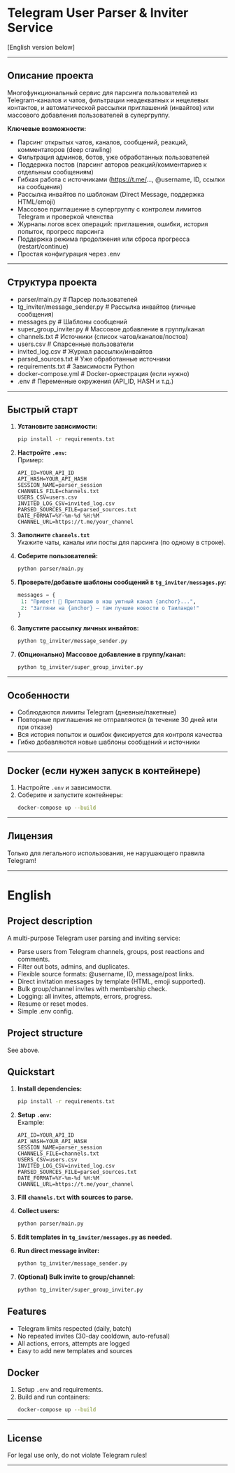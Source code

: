 # Telegram User Parser & Inviter Service

[English version below]

---

## Описание проекта

Многофункциональный сервис для парсинга пользователей из Telegram-каналов и чатов, фильтрации неадекватных и нецелевых контактов, и автоматической рассылки приглашений (инвайтов) или массового добавления пользователей в супергруппу.

**Ключевые возможности:**
- Парсинг открытых чатов, каналов, сообщений, реакций, комментаторов (deep crawling)
- Фильтрация админов, ботов, уже обработанных пользователей
- Поддержка постов (парсинг авторов реакций/комментариев к отдельным сообщениям)
- Гибкая работа с источниками (https://t.me/..., @username, ID, ссылки на сообщения)
- Рассылка инвайтов по шаблонам (Direct Message, поддержка HTML/emoji)
- Массовое приглашение в супергруппу с контролем лимитов Telegram и проверкой членства
- Журналы логов всех операций: приглашения, ошибки, история попыток, прогресс парсинга
- Поддержка режима продолжения или сброса прогресса (restart/continue)
- Простая конфигурация через .env

---

## Структура проекта

- parser/main.py # Парсер пользователей
- tg_inviter/message_sender.py # Рассылка инвайтов (личные сообщения)
- messages.py # Шаблоны сообщений
- super_group_inviter.py # Массовое добавление в группу/канал
- channels.txt # Источники (список чатов/каналов/постов)
- users.csv # Спарсенные пользователи
- invited_log.csv # Журнал рассылки/инвайтов
- parsed_sources.txt # Уже обработанные источники
- requirements.txt # Зависимости Python
- docker-compose.yml # Docker-оркестрация (если нужно)
- .env # Переменные окружения (API_ID, HASH и т.д.)


---

## Быстрый старт

1. **Установите зависимости:**
    ```bash
    pip install -r requirements.txt
    ```
2. **Настройте `.env`:**  
    Пример:
    ```
    API_ID=YOUR_API_ID
    API_HASH=YOUR_API_HASH
    SESSION_NAME=parser_session
    CHANNELS_FILE=channels.txt
    USERS_CSV=users.csv
    INVITED_LOG_CSV=invited_log.csv
    PARSED_SOURCES_FILE=parsed_sources.txt
    DATE_FORMAT=%Y-%m-%d %H:%M
    CHANNEL_URL=https://t.me/your_channel
    ```

3. **Заполните `channels.txt`**  
    Укажите чаты, каналы или посты для парсинга (по одному в строке).

4. **Соберите пользователей:**
    ```bash
    python parser/main.py
    ```

5. **Проверьте/добавьте шаблоны сообщений в `tg_inviter/messages.py`:**
    ```python
   messages = {
     1: "Привет! 👋 Приглашаю в наш уютный канал {anchor}...",
     2: "Загляни на {anchor} — там лучшие новости о Таиланде!"
    }
    ```

6. **Запустите рассылку личных инвайтов:**
    ```bash
    python tg_inviter/message_sender.py
    ```

7. **(Опционально) Массовое добавление в группу/канал:**
    ```bash
    python tg_inviter/super_group_inviter.py
    ```

---

## Особенности

- Соблюдаются лимиты Telegram (дневные/пакетные)
- Повторные приглашения не отправляются (в течение 30 дней или при отказе)
- Вся история попыток и ошибок фиксируется для контроля качества
- Гибко добавляются новые шаблоны сообщений и источники

---

## Docker (если нужен запуск в контейнере)

1. Настройте `.env` и зависимости.
2. Соберите и запустите контейнеры:
    ```bash
    docker-compose up --build
    ```

---

## Лицензия

Только для легального использования, не нарушающего правила Telegram!

---

# English

## Project description

A multi-purpose Telegram user parsing and inviting service:  
- Parse users from Telegram channels, groups, post reactions and comments.
- Filter out bots, admins, and duplicates.
- Flexible source formats: @username, ID, message/post links.
- Direct invitation messages by template (HTML, emoji supported).
- Bulk group/channel invites with membership check.
- Logging: all invites, attempts, errors, progress.
- Resume or reset modes.
- Simple .env config.

## Project structure

See above.

## Quickstart

1. **Install dependencies:**
    ```bash
    pip install -r requirements.txt
    ```
2. **Setup `.env`:**  
    Example:
    ```
    API_ID=YOUR_API_ID
    API_HASH=YOUR_API_HASH
    SESSION_NAME=parser_session
    CHANNELS_FILE=channels.txt
    USERS_CSV=users.csv
    INVITED_LOG_CSV=invited_log.csv
    PARSED_SOURCES_FILE=parsed_sources.txt
    DATE_FORMAT=%Y-%m-%d %H:%M
    CHANNEL_URL=https://t.me/your_channel
    ```
3. **Fill `channels.txt` with sources to parse.**

4. **Collect users:**
    ```bash
    python parser/main.py
    ```

5. **Edit templates in `tg_inviter/messages.py` as needed.**

6. **Run direct message inviter:**
    ```bash
    python tg_inviter/message_sender.py
    ```

7. **(Optional) Bulk invite to group/channel:**
    ```bash
    python tg_inviter/super_group_inviter.py
    ```

## Features

- Telegram limits respected (daily, batch)
- No repeated invites (30-day cooldown, auto-refusal)
- All actions, errors, attempts are logged
- Easy to add new templates and sources

## Docker

1. Setup `.env` and requirements.
2. Build and run containers:
    ```bash
    docker-compose up --build
    ```

---

## License

For legal use only, do not violate Telegram rules!

---
